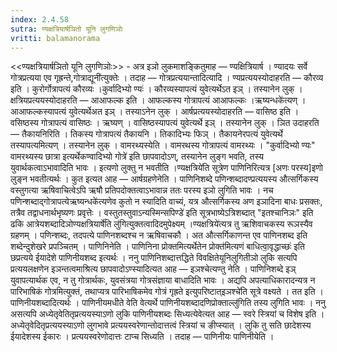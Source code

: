 ```yaml
---
index: 2.4.58
sutra: ण्यक्षत्रियार्षञितो यूनि लुगणिञोः
vritti: balamanorama
---
```


<<ण्यक्षत्रियार्षञितो यूनि लुगणिञोः>> - अत्र इञो लुकमाशङ्कितुमाह — ण्यक्षित्रियार्ष । ण्यादयः सर्वे गोत्रप्रत्यया एव गृह्रन्ते,गोत्राद्यूनी॑त्युक्तेः । तदाह — गोत्रप्रत्ययान्तादित्यादि । ण्यप्रत्ययस्योदाहरति — कौरव्य इति । कुरोर्गोत्रापत्यं कौरव्यः ।कुर्वादिभ्यो ण्यः॑ । कौरव्यस्यापत्यं युवेत्यर्थेऽत इञ् । तस्यानेन लुक् । क्षत्रियप्रत्ययस्योदाहरति — आआफल्क इति । आफल्कस्य गोत्रापत्यं आआफल्कः ।ऋष्यन्धके॑त्यण् । आआफल्कस्यापत्यं युवेत्यर्थेअत इञ् । तस्याऽनेन लुक् । आर्षप्रत्ययस्योदाहरति — वासिष्ठ इति । वसिष्ठस्य गोत्रापत्यं वासिष्ठः । ऋष्यण् । वासिष्ठस्यापत्यं युवेत्यर्थे इञ् । तस्यानेन लुक् । ञित उदाहरति — तैकायनिरिति । तिकस्य गोत्रापत्यं तैकायनि । तिकादिभ्यः फिञ् । तैकायनेरपत्यं युवेत्यर्थे तस्यापत्यमित्यण् । तस्यानेन लुक् । वामरथ्यस्येति । वामरथस्य गोत्रापत्यं वामरथ्यः । "कुर्वादिभ्यो ण्यः" वामरथ्यस्य छात्रा इत्यर्थेकण्वादिभ्यो गोत्रे॑ इति छापवादोऽण्, तस्यानेन लुङ्ग भवति, तस्य युवार्थकत्वाऽभावादिति भावः । इत्यणो लुक्तु न भवतीति ।ण्यक्षत्रिये॑ति सूत्रेण पाणिनिरित्यत्र [अणः परस्य]इणो लुङ्न भवतीत्यर्थः । कुत इत्यत आह — आर्षग्रहणेनेति । पाणिनिशब्दे पणिन्शब्दादण्प्रत्ययस्य औत्सर्गिकस्य वस्तुगत्या ऋषिवाचित्वेऽपि ऋषौ प्रतिपदोक्तत्वाऽभावान्न ततः परस्य इञो लुगिति भावः । नच पणिन्शब्दाद्गोत्रापत्येऋष्यन्धके॑त्यणेव कुतो न स्यादिति वाच्यं, यत्र औत्सर्गिकस्य अण इञादिना बाधः प्रसक्तः, तत्रैव तद्वाधनार्थभृष्यणः प्रवृत्तेः । वस्तुतस्तुवाऽन्यस्मिन्सपिण्डे॑ इति सूत्रभाष्येऽत्रिशब्दात् "इतश्चानिञः" इति ढकि आत्रेयशब्दादिञोण्यक्षत्रियार्षे॑ति लु॑गित्युक्तत्वादिदमुपेक्ष्यम् ।ण्यक्षत्रिये॑त्यत्र तु ऋशिवाचकस्य रूञस्यैव ग्रहणम् । पणिन्शब्दः, तदपत्ये पाणिनशब्दश्च न ऋषिवाचकौ । अत औत्सर्गिकाणन्त एव पाणिनशब्द इति शब्देन्दुशेखरे प्रपञ्चितम् । पाणिनिनेति । पाणिनिना प्रोक्तमित्यर्थेतेन प्रोक्त॑मित्यणं बाधित्वा॒वृद्धाच्छः॑ इति छप्रत्यये ईयादेशे पाणिनीयशब्द इत्यर्थः । ननु पाणिनिशब्दात्तद्धिते विवक्षितेयूनिलुगितीञो लुकि सत्यपि प्रत्ययलक्षणेन इञन्तत्वमाश्रित्य छापवादोऽण्स्यादित्यत आह — इञश्चेत्यण्तु नेति । पाणिनिशब्दे इञ् युवापत्यार्थक एव, न तु गोत्रार्थकः, युवसंत्रया गोत्रसंज्ञाया बाधादिति भावः । अद्यपि अपत्याधिकारादन्यत्र न पारिभाषिकं गोत्रमित्युक्तं, तथाप्यत्र पारिभाषिकमेव गोत्रं गृह्रते इत्युपरिष्टात्इञश्चे॑ति सूत्रे वक्ष्यते । तत इति । पाणिनीयशब्दादित्यर्थः । पाणिनीयमधीते वेति वेत्यर्थे पाणिनीयशब्दादणिप्रोक्ताल्लु॑गिति तस्य लुगिति भावः । ननु असत्यपि अध्येतृवेतितृप्रत्ययस्याऽणो लुकि पाणिनीयशब्दः सिध्यत्येवेत्यत आह — स्वरे स्त्रियां च विशेष इति । अध्येतृवेदितृप्रत्ययस्याऽणो लुगभावे प्रत्ययस्वरेणान्तोदात्तत्वं स्त्रियां च ङीप्स्यात् । लुकि तु सति छादेशस्य ईयादेशस्य ईकारः । प्रत्ययस्वरेणोदात्तः टाप्च सिध्यति । तदाह — पाणिनीयः पाणिनीयेति । 